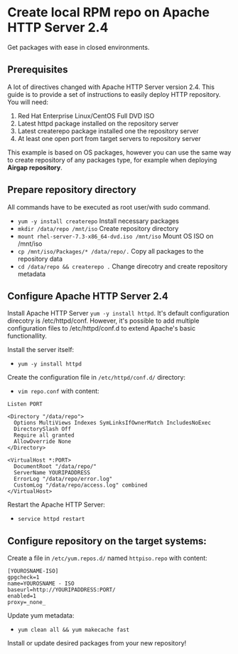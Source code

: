 # Create local RPM repo on Apache HTTP Server 2.4

Get packages with ease in closed environments.

## Prerequisites

A lot of directives changed with Apache HTTP Server version 2.4. This guide is to provide a set of instructions to easily deploy HTTP repository. You will need:

1. Red Hat Enterprise Linux/CentOS Full DVD ISO
2. Latest httpd package installed on the repository server
3. Latest createrepo package installed one the repository server
4. At least one open port from target servers to repository server

This example is based on OS packages, however you can use the same way to create repository of any packages type, for example when deploying **Airgap repository**.

## Prepare repository directory
All commands have to be executed as root user/with sudo command.

- `yum -y install createrepo` Install necessary packages
- `mkdir /data/repo /mnt/iso` Create repository directory
- `mount rhel-server-7.3-x86_64-dvd.iso /mnt/iso` Mount OS ISO on /mnt/iso
- `cp /mnt/iso/Packages/* /data/repo/.` Copy all packages to the repository data
- `cd /data/repo && createrepo .` Change direcotry and create repository metadata

## Configure Apache HTTP Server 2.4
Install Apache HTTP Server `yum -y install httpd`. It's default configuration direcotry is /etc/httpd/conf. However, it's possible to add multiple configuration files to /etc/httpd/conf.d to extend Apache's basic functionallity.

Install the server itself:
- `yum -y install httpd`

Create the configuration file in `/etc/httpd/conf.d/` directory:
- `vim repo.conf` with content:

```ssh
Listen PORT

<Directory "/data/repo">
  Options MultiViews Indexes SymLinksIfOwnerMatch IncludesNoExec
  DirectorySlash Off
  Require all granted
  AllowOverride None
</Directory>

<VirtualHost *:PORT>
  DocumentRoot "/data/repo/"
  ServerName YOURIPADDRESS
  ErrorLog "/data/repo/error.log"
  CustomLog "/data/repo/access.log" combined
</VirtualHost>
```

Restart the Apache HTTP Server:
- `service httpd restart`

## Configure repository on the target systems:
Create a file in `/etc/yum.repos.d/` named `httpiso.repo` with content:
```
[YOUROSNAME-ISO]
gpgcheck=1
name=YOUROSNAME - ISO
baseurl=http://YOURIPADDRESS:PORT/
enabled=1
proxy=_none_
```
Update yum metadata:
- `yum clean all && yum makecache fast`

Install or update desired packages from your new repository!
